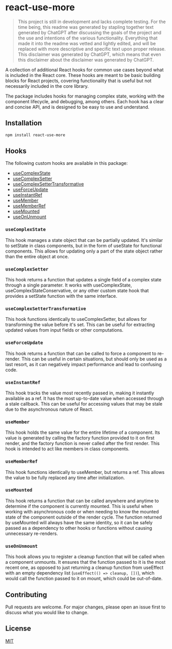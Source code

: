 # react-use-more
>This project is still in development and lacks complete testing. For the time being, this readme was generated by stapling together text generated by ChatGPT after discussing the goals of the project and the use and intentions of the various functionality. Everything that made it into the readme was vetted and lightly edited, and will be replaced with more descriptive and specific text upon proper release. This disclaimer was generated by ChatGPT, which means that even this disclaimer about the disclaimer was generated by ChatGPT.

A collection of additional React hooks for common use cases beyond what is included in the React core. These hooks are meant to be basic building blocks for React projects, covering functionality that is useful but not necessarily included in the core library.

The package includes hooks for managing complex state, working with the component lifecycle, and debugging, among others. Each hook has a clear and concise API, and is designed to be easy to use and understand.

## Installation
```bash
npm install react-use-more
```
## Hooks
The following custom hooks are available in this package:

- [useComplexState](#usecomplexstate)
- [useComplexSetter](#usecomplexsetter)
- [useComplexSetterTransformative](#usecomplexsettertransformative)
- [useForceUpdate](#useforceupdate)
- [useInstantRef](#useinstantref)
- [useMember](#usemember)
- [useMemberRef](#usememberref)
- [useMounted](#usemounted)
- [useOnUnmount](#useonunmount)

### `useComplexState`
This hook manages a state object that can be partially updated. It's similar to setState in class components, but in the form of useState for functional components. This allows for updating only a part of the state object rather than the entire object at once.

### `useComplexSetter`
This hook returns a function that updates a single field of a complex state through a single parameter. It works with useComplexState, useComplexStateConservative, or any other custom state hook that provides a setState function with the same interface.

### `useComplexSetterTransformative`
This hook functions identically to useComplexSetter, but allows for transforming the value before it's set. This can be useful for extracting updated values from input fields or other computations.

### `useForceUpdate`
This hook returns a function that can be called to force a component to re-render. This can be useful in certain situations, but should only be used as a last resort, as it can negatively impact performance and lead to confusing code.

### `useInstantRef`
This hook tracks the value most recently passed in, making it instantly available as a ref. It has the most up-to-date value when accessed through a stale callback. This can be useful for accessing values that may be stale due to the asynchronous nature of React.

### `useMember`
This hook holds the same value for the entire lifetime of a component. Its value is generated by calling the factory function provided to it on first render, and the factory function is never called after the first render. This hook is intended to act like members in class components.

### `useMemberRef`
This hook functions identically to useMember, but returns a ref. This allows the value to be fully replaced any time after initialization.

### `useMounted`
This hook returns a function that can be called anywhere and anytime to determine if the component is currently mounted. This is useful when working with asynchronous code or when needing to know the mounted state of the component outside of the render cycle. The function returned by useMounted will always have the same identity, so it can be safely passed as a dependency to other hooks or functions without causing unnecessary re-renders.

### `useOnUnmount`
This hook allows you to register a cleanup function that will be called when a component unmounts. It ensures that the function passed to it is the most recent one, as opposed to just returning a cleanup function from useEffect with an empty dependency list (`useEffect(() => cleanup, [])`), which would call the function passed to it on mount, which could be out-of-date.

## Contributing
Pull requests are welcome. For major changes, please open an issue first to discuss what you would like to change.

## License
[MIT](https://choosealicense.com/licenses/mit/)
